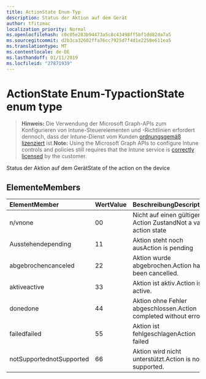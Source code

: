 ```yaml
---
title: ActionState Enum-Typ
description: Status der Aktion auf dem Gerät
author: tfitzmac
localization_priority: Normal
ms.openlocfilehash: c0c05e283b94473a5c8c43498ff5bf1dd82da7a5
ms.sourcegitcommit: d2b3ca32602ffa76cc7925d7f4d1e2258e611ea5
ms.translationtype: MT
ms.contentlocale: de-DE
ms.lasthandoff: 01/11/2019
ms.locfileid: "27871939"
---
```

# <a name="actionstate-enum-type"></a><span data-ttu-id="055aa-103">ActionState Enum-Typ</span><span class="sxs-lookup"><span data-stu-id="055aa-103">actionState enum type</span></span>

> <span data-ttu-id="055aa-104">**Hinweis:** Die Verwendung der Microsoft Graph-APIs zum Konfigurieren von Intune-Steuerelementen und -Richtlinien erfordert dennoch, dass der Intune-Dienst vom Kunden [ordnungsgemäß lizenziert](https://go.microsoft.com/fwlink/?linkid=839381) ist.</span><span class="sxs-lookup"><span data-stu-id="055aa-104">**Note:** Using the Microsoft Graph APIs to configure Intune controls and policies still requires that the Intune service is [correctly licensed](https://go.microsoft.com/fwlink/?linkid=839381) by the customer.</span></span>

<span data-ttu-id="055aa-105">Status der Aktion auf dem Gerät</span><span class="sxs-lookup"><span data-stu-id="055aa-105">State of the action on the device</span></span>
## <a name="members"></a><span data-ttu-id="055aa-106">Elemente</span><span class="sxs-lookup"><span data-stu-id="055aa-106">Members</span></span>
|<span data-ttu-id="055aa-107">Element</span><span class="sxs-lookup"><span data-stu-id="055aa-107">Member</span></span>|<span data-ttu-id="055aa-108">Wert</span><span class="sxs-lookup"><span data-stu-id="055aa-108">Value</span></span>|<span data-ttu-id="055aa-109">Beschreibung</span><span class="sxs-lookup"><span data-stu-id="055aa-109">Description</span></span>|
|:---|:---|:---|
|<span data-ttu-id="055aa-110">n/v</span><span class="sxs-lookup"><span data-stu-id="055aa-110">none</span></span>|<span data-ttu-id="055aa-111">0</span><span class="sxs-lookup"><span data-stu-id="055aa-111">0</span></span>|<span data-ttu-id="055aa-112">Nicht auf einen gültigen Action Zustand</span><span class="sxs-lookup"><span data-stu-id="055aa-112">Not a valid action state</span></span>|
|<span data-ttu-id="055aa-113">Ausstehende</span><span class="sxs-lookup"><span data-stu-id="055aa-113">pending</span></span>|<span data-ttu-id="055aa-114">1</span><span class="sxs-lookup"><span data-stu-id="055aa-114">1</span></span>|<span data-ttu-id="055aa-115">Aktion steht noch aus</span><span class="sxs-lookup"><span data-stu-id="055aa-115">Action is pending</span></span>|
|<span data-ttu-id="055aa-116">abgebrochen</span><span class="sxs-lookup"><span data-stu-id="055aa-116">canceled</span></span>|<span data-ttu-id="055aa-117">2</span><span class="sxs-lookup"><span data-stu-id="055aa-117">2</span></span>|<span data-ttu-id="055aa-118">Aktion wurde abgebrochen.</span><span class="sxs-lookup"><span data-stu-id="055aa-118">Action has been cancelled.</span></span>|
|<span data-ttu-id="055aa-119">aktive</span><span class="sxs-lookup"><span data-stu-id="055aa-119">active</span></span>|<span data-ttu-id="055aa-120">3</span><span class="sxs-lookup"><span data-stu-id="055aa-120">3</span></span>|<span data-ttu-id="055aa-121">Aktion ist aktiv.</span><span class="sxs-lookup"><span data-stu-id="055aa-121">Action is active.</span></span>|
|<span data-ttu-id="055aa-122">done</span><span class="sxs-lookup"><span data-stu-id="055aa-122">done</span></span>|<span data-ttu-id="055aa-123">4</span><span class="sxs-lookup"><span data-stu-id="055aa-123">4</span></span>|<span data-ttu-id="055aa-124">Aktion ohne Fehler abgeschlossen.</span><span class="sxs-lookup"><span data-stu-id="055aa-124">Action completed without errors.</span></span>|
|<span data-ttu-id="055aa-125">failed</span><span class="sxs-lookup"><span data-stu-id="055aa-125">failed</span></span>|<span data-ttu-id="055aa-126">5</span><span class="sxs-lookup"><span data-stu-id="055aa-126">5</span></span>|<span data-ttu-id="055aa-127">Aktion ist fehlgeschlagen</span><span class="sxs-lookup"><span data-stu-id="055aa-127">Action failed</span></span>|
|<span data-ttu-id="055aa-128">notSupported</span><span class="sxs-lookup"><span data-stu-id="055aa-128">notSupported</span></span>|<span data-ttu-id="055aa-129">6</span><span class="sxs-lookup"><span data-stu-id="055aa-129">6</span></span>|<span data-ttu-id="055aa-130">Aktion wird nicht unterstützt.</span><span class="sxs-lookup"><span data-stu-id="055aa-130">Action is not supported.</span></span>|



